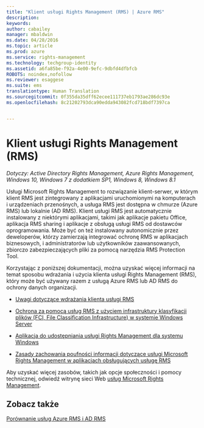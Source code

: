 ```yaml
---
title: "Klient usługi Rights Management (RMS) | Azure RMS"
description: 
keywords: 
author: cabailey
manager: mbaldwin
ms.date: 04/28/2016
ms.topic: article
ms.prod: azure
ms.service: rights-management
ms.technology: techgroup-identity
ms.assetid: a6fa85be-f92a-4e00-9efc-9dbfd4dfbfcb
ROBOTS: noindex,nofollow
ms.reviewer: esaggese
ms.suite: ems
translationtype: Human Translation
ms.sourcegitcommit: 0f355da35dff62ecee111737eb1793ae286dc93e
ms.openlocfilehash: 8c21202793dca90edda943082fcd718bdf7397ca


---
```


# Klient usługi Rights Management (RMS)

*Dotyczy: Active Directory Rights Management, Azure Rights Management, Windows 10, Windows 7 z dodatkiem SP1, Windows 8, Windows 8.1*

Usługi Microsoft Rights Management to rozwiązanie klient-serwer, w którym klient RMS jest zintegrowany z aplikacjami uruchomionymi na komputerach i urządzeniach przenośnych, a usługa RMS jest dostępna w chmurze (Azure RMS) lub lokalnie (AD RMS). Klient usługi RMS jest automatycznie instalowany z niektórymi aplikacjami, takimi jak aplikacje pakietu Office, aplikacja RMS sharing i aplikacje z obsługą usługi RMS od dostawców oprogramowania. Może być on też instalowany autonomicznie przez deweloperów, którzy zamierzają integrować ochronę RMS w aplikacjach biznesowych, i administratorów lub użytkowników zaawansowanych, zbiorczo zabezpieczających pliki za pomocą narzędzia RMS Protection Tool.

Korzystając z poniższej dokumentacji, można uzyskać więcej informacji na temat sposobu wdrażania i użycia klienta usługi Rights Management (RMS), który może być używany razem z usługą Azure RMS lub AD RMS do ochrony danych organizacji.

- [Uwagi dotyczące wdrażania klienta usługi RMS](client-deployment-notes.md)

- [Ochrona za pomocą usług RMS z użyciem infrastruktury klasyfikacji plików (FCI, File Classification Infrastructure) w systemie Windows Server](configure-fci.md)

- [Aplikacja do udostępniania usługi Rights Management dla systemu Windows](sharing-app-windows.md)

- [Zasady zachowania poufności informacji dotyczące usługi Microsoft Rights Management w aplikacjach obsługujących usługę RMS](privacy-statement-rms-enlightened-applications.md)


Aby uzyskać więcej zasobów, takich jak opcje społeczności i pomocy technicznej, odwiedź witrynę sieci Web [usług Microsoft Rights Management](https://www.microsoft.com/rms).

## Zobacz także
[Porównanie usług Azure RMS i AD RMS](../understand-explore/compare-azure-rms-ad-rms.md)



<!--HONumber=Jun16_HO4-->



